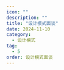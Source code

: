```yaml
---
icon: ""
description: ""
title: "设计模式面谈"
date: 2024-11-10
category:
  - 设计模式
tag:
  - 5
order: 设计模式面谈
---
```


